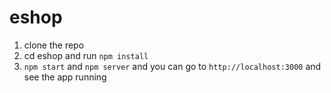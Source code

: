 # eshop

1. clone the repo
2. cd eshop and run `npm install`
3. `npm start` and `npm server` and you can go to `http://localhost:3000` and see the app running
